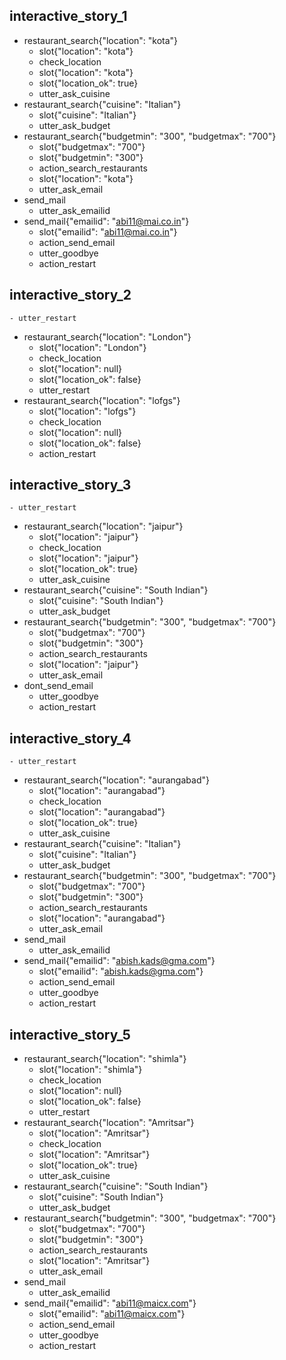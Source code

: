 
## interactive_story_1
* restaurant_search{"location": "kota"}
    - slot{"location": "kota"}
    - check_location
    - slot{"location": "kota"}
    - slot{"location_ok": true}
    - utter_ask_cuisine
* restaurant_search{"cuisine": "Italian"}
    - slot{"cuisine": "Italian"}
    - utter_ask_budget
* restaurant_search{"budgetmin": "300", "budgetmax": "700"}
    - slot{"budgetmax": "700"}
    - slot{"budgetmin": "300"}
    - action_search_restaurants
    - slot{"location": "kota"}
    - utter_ask_email
* send_mail
    - utter_ask_emailid
* send_mail{"emailid": "abi11@mai.co.in"}
    - slot{"emailid": "abi11@mai.co.in"}
    - action_send_email
    - utter_goodbye
    - action_restart

## interactive_story_2
    - utter_restart
* restaurant_search{"location": "London"}
    - slot{"location": "London"}
    - check_location
    - slot{"location": null}
    - slot{"location_ok": false}
    - utter_restart
* restaurant_search{"location": "lofgs"}
    - slot{"location": "lofgs"}
    - check_location
    - slot{"location": null}
    - slot{"location_ok": false}
    - action_restart

## interactive_story_3
    - utter_restart
* restaurant_search{"location": "jaipur"}
    - slot{"location": "jaipur"}
    - check_location
    - slot{"location": "jaipur"}
    - slot{"location_ok": true}
    - utter_ask_cuisine
* restaurant_search{"cuisine": "South Indian"}
    - slot{"cuisine": "South Indian"}
    - utter_ask_budget
* restaurant_search{"budgetmin": "300", "budgetmax": "700"}
    - slot{"budgetmax": "700"}
    - slot{"budgetmin": "300"}
    - action_search_restaurants
    - slot{"location": "jaipur"}
    - utter_ask_email
* dont_send_email
    - utter_goodbye
    - action_restart

## interactive_story_4
    - utter_restart
* restaurant_search{"location": "aurangabad"}
    - slot{"location": "aurangabad"}
    - check_location
    - slot{"location": "aurangabad"}
    - slot{"location_ok": true}
    - utter_ask_cuisine
* restaurant_search{"cuisine": "Italian"}
    - slot{"cuisine": "Italian"}
    - utter_ask_budget
* restaurant_search{"budgetmin": "300", "budgetmax": "700"}
    - slot{"budgetmax": "700"}
    - slot{"budgetmin": "300"}
    - action_search_restaurants
    - slot{"location": "aurangabad"}
    - utter_ask_email
* send_mail
    - utter_ask_emailid
* send_mail{"emailid": "abish.kads@gma.com"}
    - slot{"emailid": "abish.kads@gma.com"}
    - action_send_email
    - utter_goodbye
    - action_restart

## interactive_story_5
* restaurant_search{"location": "shimla"}
    - slot{"location": "shimla"}
    - check_location
    - slot{"location": null}
    - slot{"location_ok": false}
    - utter_restart
* restaurant_search{"location": "Amritsar"}
    - slot{"location": "Amritsar"}
    - check_location
    - slot{"location": "Amritsar"}
    - slot{"location_ok": true}
    - utter_ask_cuisine
* restaurant_search{"cuisine": "South Indian"}
    - slot{"cuisine": "South Indian"}
    - utter_ask_budget
* restaurant_search{"budgetmin": "300", "budgetmax": "700"}
    - slot{"budgetmax": "700"}
    - slot{"budgetmin": "300"}
    - action_search_restaurants
    - slot{"location": "Amritsar"}
    - utter_ask_email
* send_mail
    - utter_ask_emailid
* send_mail{"emailid": "abi11@maicx.com"}
    - slot{"emailid": "abi11@maicx.com"}
    - action_send_email
    - utter_goodbye
    - action_restart
